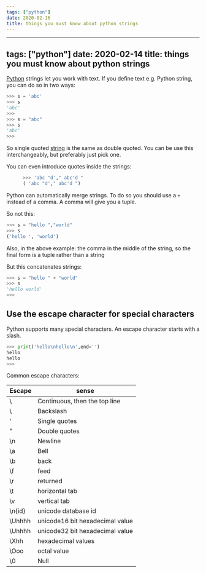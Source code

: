 ```yaml
---
tags: ["python"]
date: 2020-02-16
title: things you must know about python strings
---
```

---
tags: ["python"]
date: 2020-02-14
title: things you must know about python strings
---
[Python](https://python.org) strings let you work with text. If you define text e.g. Python string, you can do so in two ways:
```python
>>> s = 'abc'
>>> s
'abc'
>>>
>>> s = "abc"
>>> s
'abc'
>>> 
```

So single quoted [string](https://pythonbasics.org/strings/) is the same as double quoted. You can be use this interchangeably, but preferably just pick one.

You can even introduce quotes inside the strings:

```python
      >>> 'abc "d'," abc'd "
      ( 'abc "d'," abc'd ")
```

Python can automatically merge strings. To do so you should use a `+` instead of a comma. A comma will give you a tuple.

So not this:

```python
>>> s = "hello ","world"
>>> s
('hello ', 'world')
```

Also, in the above example: the comma in the middle of the string, so the final form is a tuple rather than a string

But this concatenates strings:

```python
>>> s = "hello " + "world"
>>> s
'hello world'
>>> 
```

## Use the escape character for special characters

Python supports many special characters. An escape character starts with a slash.

```python
>>> print('hello\nhello\n',end='')
hello
hello
>>> 
```

Common escape characters:

Escape | sense
--- | ---
\ | Continuous, then the top line
\ | Backslash
\'| Single quotes
\"| Double quotes
\n | Newline
\a | Bell
\b | back
\f | feed
\r | returned
\t | horizontal tab
\v | vertical tab
\n{id} | unicode database id
\Uhhhh | unicode16 bit hexadecimal value
\Uhhhh | unicode32 bit hexadecimal value
\Xhh | hexadecimal values
\Ooo | octal value
\0 | Null
